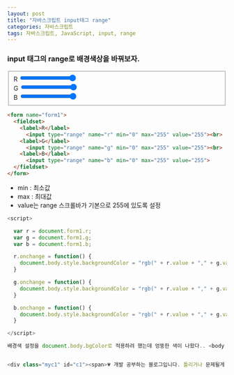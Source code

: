 ```yaml
---
layout: post
title: "자바스크립트 input태그 range"
categories: 자바스크립트
tags: 자바스크립트, JavaScript, input, range
---
```


### input 태그의 range로 배경색상을 바꿔보자.

<form name="form1">
  <fieldset>
    <label>R</label>
      <input type="range" name="r" min="0" max="255" value="255"><br>
    <label>G</label>
      <input type="range" name="g" min="0" max="255" value="255"><br>
    <label>B</label>
      <input type="range" name="b" min="0" max="255" value="255">
  </fieldset>
</form>

```html
<form name="form1">
  <fieldset>
    <label>R</label>
      <input type="range" name="r" min="0" max="255" value="255"><br>
    <label>G</label>
      <input type="range" name="g" min="0" max="255" value="255"><br>
    <label>B</label>
      <input type="range" name="b" min="0" max="255" value="255">
  </fieldset>
</form>
```

- min : 최소값
- max : 최대값
- value는 range 스크롤바가 기본으로 255에 있도록 설정

```javascript
<script>

  var r = document.form1.r;
  var g = document.form1.g;
  var b = document.form1.b;

  r.onchange = function() {
    document.body.style.backgroundColor = "rgb(" + r.value + "," + g.value + "," + b.value + ")";
  }

  g.onchange = function() {
    document.body.style.backgroundColor = "rgb(" + r.value + "," + g.value + "," + b.value + ")";
  }

  b.onchange = function() {
    document.body.style.backgroundColor = "rgb(" + r.value + "," + g.value + "," + b.value + ")";
  }

</script>

배경색 설정을 document.body.bgColor로 적용하려 했는데 엉뚱한 색이 나왔다.. <body bgColor="red">이렇게는 되는데 <body bgColor="rgb(255, 0, 0)"> 이렇게는 엉뚱한 색이 나오더라규..?!


<div class="myc1" id="c1"><span>💗 개발 공부하는 블로그입니다. 틀리거나 문제될게 있다면 코멘트 부탁드립니다. 👉👈</span></div>
